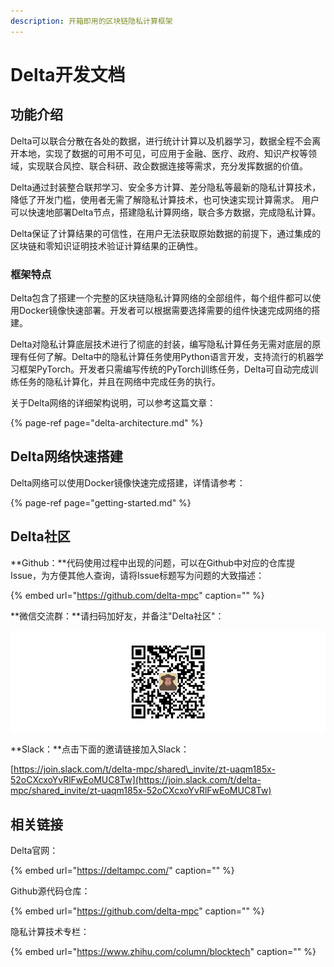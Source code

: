 ```yaml
---
description: 开箱即用的区块链隐私计算框架
---
```


# Delta开发文档

## 功能介绍

Delta可以联合分散在各处的数据，进行统计计算以及机器学习，数据全程不会离开本地，实现了数据的可用不可见，可应用于金融、医疗、政府、知识产权等领域，实现联合风控、联合科研、政企数据连接等需求，充分发挥数据的价值。

Delta通过封装整合联邦学习、安全多方计算、差分隐私等最新的隐私计算技术，降低了开发门槛，使用者无需了解隐私计算技术，也可快速实现计算需求。 用户可以快速地部署Delta节点，搭建隐私计算网络，联合多方数据，完成隐私计算。

Delta保证了计算结果的可信性，在用户无法获取原始数据的前提下，通过集成的区块链和零知识证明技术验证计算结果的正确性。

### 框架特点

Delta包含了搭建一个完整的区块链隐私计算网络的全部组件，每个组件都可以使用Docker镜像快速部署。开发者可以根据需要选择需要的组件快速完成网络的搭建。

Delta对隐私计算底层技术进行了彻底的封装，编写隐私计算任务无需对底层的原理有任何了解。Delta中的隐私计算任务使用Python语言开发，支持流行的机器学习框架PyTorch。开发者只需编写传统的PyTorch训练任务，Delta可自动完成训练任务的隐私计算化，并且在网络中完成任务的执行。

关于Delta网络的详细架构说明，可以参考这篇文章：

{% page-ref page="delta-architecture.md" %}

## Delta网络快速搭建

Delta网络可以使用Docker镜像快速完成搭建，详情请参考：

{% page-ref page="getting-started.md" %}

## Delta社区

**Github：**代码使用过程中出现的问题，可以在Github中对应的仓库提Issue，为方便其他人查询，请将Issue标题写为问题的大致描述：

{% embed url="https://github.com/delta-mpc" caption="" %}

**微信交流群：**请扫码加好友，并备注"Delta社区"：

![&#x626B;&#x7801;&#x52A0;&#x597D;&#x53CB;&#xFF0C;&#x5E76;&#x5907;&#x6CE8;&quot;Delta&#x793E;&#x533A;&quot;](.gitbook/assets/9db164bd4d5d449ddb9da507085d925.png)

**Slack：**点击下面的邀请链接加入Slack：

[https://join.slack.com/t/delta-mpc/shared\_invite/zt-uaqm185x-52oCXcxoYvRlFwEoMUC8Tw](https://join.slack.com/t/delta-mpc/shared_invite/zt-uaqm185x-52oCXcxoYvRlFwEoMUC8Tw)

## 相关链接

Delta官网：

{% embed url="https://deltampc.com/" caption="" %}

Github源代码仓库：

{% embed url="https://github.com/delta-mpc" caption="" %}

隐私计算技术专栏：

{% embed url="https://www.zhihu.com/column/blocktech" caption="" %}

